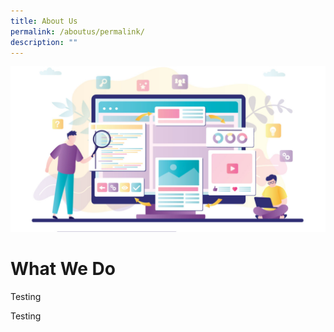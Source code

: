 ```yaml
---
title: About Us
permalink: /aboutus/permalink/
description: ""
---
```

![](/images/about-us-page-examples-1-61fd8f9784626-sej-1520x800.jpg)

# What We Do

Testing 

Testing

